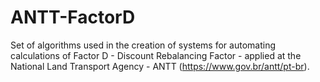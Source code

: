 # ANTT-FactorD

Set of algorithms used in the creation of systems for automating calculations of Factor D - Discount Rebalancing Factor - applied at the National Land Transport Agency - ANTT (https://www.gov.br/antt/pt-br).
